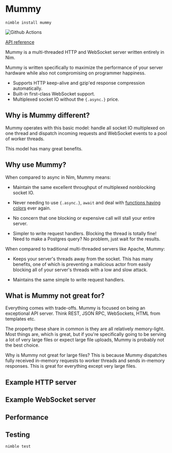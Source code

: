 # Mummy

`nimble install mummy`

![Github Actions](https://github.com/guzba/mummy/workflows/Github%20Actions/badge.svg)

[API reference](https://nimdocs.com/guzba/mummy)

Mummy is a multi-threaded HTTP and WebSocket server written entirely in Nim.

Mummy is written specifically to maximize the performance of your server hardware while also not compromising on programmer happiness.

* Supports HTTP keep-alive and gzip'ed response compression automatically.
* Built-in first-class WebSocket support.
* Multiplexed socket IO without the `{.async.}` price.

## Why is Mummy different?

Mummy operates with this basic model: handle all socket IO multiplexed on one thread and dispatch incoming requests and WebSocket events to a pool of worker threads.

This model has many great benefits.

## Why use Mummy?

When compared to async in Nim, Mummy means:

* Maintain the same excellent throughput of multiplexed nonblocking socket IO.

* Never needing to use `{.async.}`, `await` and deal with [functions having colors](https://journal.stuffwithstuff.com/2015/02/01/what-color-is-your-function/) ever again.

* No concern that one blocking or expensive call will stall your entire server.

* Simpler to write request handlers. Blocking the thread is totally fine! Need to make a Postgres query? No problem, just wait for the results.

When compared to traditional multi-threaded servers like Apache, Mummy:

* Keeps your server's threads away from the socket. This has many benefits, one of which is preventing a malicious actor from easily blocking all of your server's threads with a low and slow attack.

* Maintains the same simple to write request handlers.

## What is Mummy not great for?

Everything comes with trade-offs. Mummy is focused on being an exceptional API server. Think REST, JSON RPC, WebSockets, HTML from templates etc.

The property these share in common is they are all relatively memory-light. Most things are, which is great, but if you're specifically going to be serving a lot of very large files or expect large file uploads, Mummy is probably not the best choice.

Why is Mummy not great for large files? This is because Mummy dispatches fully received in-memory requests to worker threads and sends in-memory responses. This is great for everything except very large files.

## Example HTTP server

## Example WebSocket server

## Performance

## Testing

`nimble test`
